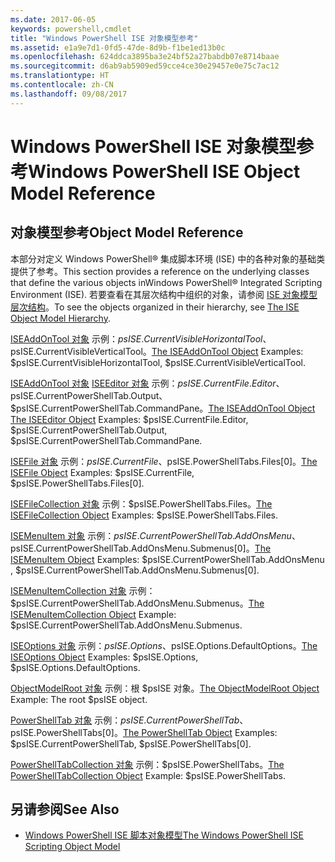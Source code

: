 ```yaml
---
ms.date: 2017-06-05
keywords: powershell,cmdlet
title: "Windows PowerShell ISE 对象模型参考"
ms.assetid: e1a9e7d1-0fd5-47de-8d9b-f1be1ed13b0c
ms.openlocfilehash: 624ddca3895ba3e24bf52a27babdb07e8714baae
ms.sourcegitcommit: d6ab9ab5909ed59cce4ce30e29457e0e75c7ac12
ms.translationtype: HT
ms.contentlocale: zh-CN
ms.lasthandoff: 09/08/2017
---
```

# <a name="windows-powershell-ise-object-model-reference"></a><span data-ttu-id="c3335-103">Windows PowerShell ISE 对象模型参考</span><span class="sxs-lookup"><span data-stu-id="c3335-103">Windows PowerShell ISE Object Model Reference</span></span>
  
## <a name="object-model-reference"></a><span data-ttu-id="c3335-104">对象模型参考</span><span class="sxs-lookup"><span data-stu-id="c3335-104">Object Model Reference</span></span>
 <span data-ttu-id="c3335-105">本部分对定义 Windows PowerShell® 集成脚本环境 (ISE) 中的各种对象的基础类提供了参考。</span><span class="sxs-lookup"><span data-stu-id="c3335-105">This section provides a reference on the underlying classes that define the various objects inWindows PowerShell® Integrated Scripting Environment (ISE).</span></span> <span data-ttu-id="c3335-106">若要查看在其层次结构中组织的对象，请参阅 [ISE 对象模型层次结构](The-ISE-Object-Model-Hierarchy.md)。</span><span class="sxs-lookup"><span data-stu-id="c3335-106">To see the objects organized in their hierarchy, see [The ISE Object Model Hierarchy](The-ISE-Object-Model-Hierarchy.md).</span></span>

 <span data-ttu-id="c3335-107">[ISEAddOnTool 对象](The-ISEAddOnTool-Object.md) 示例：$psISE.CurrentVisibleHorizontalTool、$psISE.CurrentVisibleVerticalTool。</span><span class="sxs-lookup"><span data-stu-id="c3335-107">[The ISEAddOnTool Object](The-ISEAddOnTool-Object.md) Examples: $psISE.CurrentVisibleHorizontalTool, $psISE.CurrentVisibleVerticalTool.</span></span>

 <span data-ttu-id="c3335-108">[ISEAddOnTool 对象](The-ISEAddOnTool-Object.md) [ISEEditor 对象](The-ISEEditor-Object.md) 示例：$psISE.CurrentFile.Editor、$psISE.CurrentPowerShellTab.Output、$psISE.CurrentPowerShellTab.CommandPane。</span><span class="sxs-lookup"><span data-stu-id="c3335-108">[The ISEAddOnTool Object](The-ISEAddOnTool-Object.md) [The ISEEditor Object](The-ISEEditor-Object.md) Examples: $psISE.CurrentFile.Editor, $psISE.CurrentPowerShellTab.Output, $psISE.CurrentPowerShellTab.CommandPane.</span></span>

 <span data-ttu-id="c3335-109">[ISEFile 对象](The-ISEFile-Object.md) 示例：$psISE.CurrentFile、$psISE.PowerShellTabs.Files\[0\]。</span><span class="sxs-lookup"><span data-stu-id="c3335-109">[The ISEFile Object](The-ISEFile-Object.md) Examples: $psISE.CurrentFile, $psISE.PowerShellTabs.Files\[0\].</span></span>

 <span data-ttu-id="c3335-110">[ISEFileCollection 对象](The-ISEFileCollection-Object.md) 示例：$psISE.PowerShellTabs.Files。</span><span class="sxs-lookup"><span data-stu-id="c3335-110">[The ISEFileCollection Object](The-ISEFileCollection-Object.md) Examples: $psISE.PowerShellTabs.Files.</span></span>

 <span data-ttu-id="c3335-111">[ISEMenuItem 对象](The-ISEMenuItem-Object.md) 示例：$psISE.CurrentPowerShellTab.AddOnsMenu、$psISE.CurrentPowerShellTab.AddOnsMenu.Submenus\[0\]。</span><span class="sxs-lookup"><span data-stu-id="c3335-111">[The ISEMenuItem Object](The-ISEMenuItem-Object.md) Examples: $psISE.CurrentPowerShellTab.AddOnsMenu , $psISE.CurrentPowerShellTab.AddOnsMenu.Submenus\[0\].</span></span>

 <span data-ttu-id="c3335-112">[ISEMenuItemCollection 对象](The-ISEMenuItemCollection-Object.md) 示例：$psISE.CurrentPowerShellTab.AddOnsMenu.Submenus。</span><span class="sxs-lookup"><span data-stu-id="c3335-112">[The ISEMenuItemCollection Object](The-ISEMenuItemCollection-Object.md) Example: $psISE.CurrentPowerShellTab.AddOnsMenu.Submenus.</span></span>

 <span data-ttu-id="c3335-113">[ISEOptions 对象](The-ISEOptions-Object.md) 示例：$psISE.Options、$psISE.Options.DefaultOptions。</span><span class="sxs-lookup"><span data-stu-id="c3335-113">[The ISEOptions Object](The-ISEOptions-Object.md) Examples: $psISE.Options, $psISE.Options.DefaultOptions.</span></span>

 <span data-ttu-id="c3335-114">[ObjectModelRoot 对象](The-ObjectModelRoot-Object.md) 示例：根 $psISE 对象。</span><span class="sxs-lookup"><span data-stu-id="c3335-114">[The ObjectModelRoot Object](The-ObjectModelRoot-Object.md) Example: The root $psISE object.</span></span>

 <span data-ttu-id="c3335-115">[PowerShellTab 对象](The-PowerShellTab-Object.md) 示例：$psISE.CurrentPowerShellTab、$psISE.PowerShellTabs\[0\]。</span><span class="sxs-lookup"><span data-stu-id="c3335-115">[The PowerShellTab Object](The-PowerShellTab-Object.md) Examples: $psISE.CurrentPowerShellTab, $psISE.PowerShellTabs\[0\].</span></span>

 <span data-ttu-id="c3335-116">[PowerShellTabCollection 对象](The-PowerShellTabCollection-Object.md) 示例：$psISE.PowerShellTabs。</span><span class="sxs-lookup"><span data-stu-id="c3335-116">[The PowerShellTabCollection Object](The-PowerShellTabCollection-Object.md) Example: $psISE.PowerShellTabs.</span></span>

## <a name="see-also"></a><span data-ttu-id="c3335-117">另请参阅</span><span class="sxs-lookup"><span data-stu-id="c3335-117">See Also</span></span>
- [<span data-ttu-id="c3335-118">Windows PowerShell ISE 脚本对象模型</span><span class="sxs-lookup"><span data-stu-id="c3335-118">The Windows PowerShell ISE Scripting Object Model</span></span>](The-Windows-PowerShell-ISE-Scripting-Object-Model.md)
